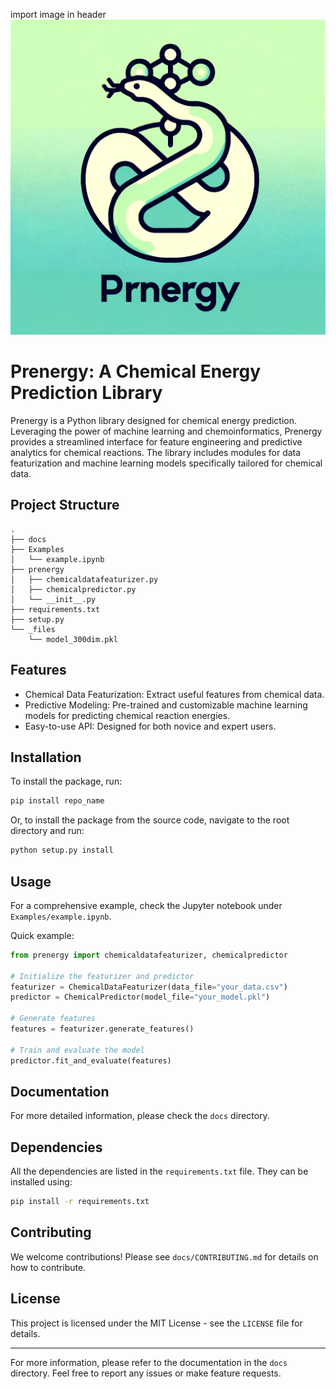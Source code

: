 import image in header
![Prenergy](_files/ref_image.png)

# Prenergy: A Chemical Energy Prediction Library

Prenergy is a Python library designed for chemical energy prediction. Leveraging the power of machine learning and chemoinformatics, Prenergy provides a streamlined interface for feature engineering and predictive analytics for chemical reactions. The library includes modules for data featurization and machine learning models specifically tailored for chemical data.

## Project Structure

```plaintext
.
├── docs
├── Examples
│   └── example.ipynb
├── prenergy
│   ├── chemicaldatafeaturizer.py
│   ├── chemicalpredictor.py
│   └── __init__.py
├── requirements.txt
├── setup.py
└── _files
    └── model_300dim.pkl
```

## Features

- Chemical Data Featurization: Extract useful features from chemical data.
- Predictive Modeling: Pre-trained and customizable machine learning models for predicting chemical reaction energies.
- Easy-to-use API: Designed for both novice and expert users.

## Installation

To install the package, run:

```bash
pip install repo_name
```

Or, to install the package from the source code, navigate to the root directory and run:

```bash
python setup.py install
```

## Usage

For a comprehensive example, check the Jupyter notebook under `Examples/example.ipynb`.

Quick example:

```python
from prenergy import chemicaldatafeaturizer, chemicalpredictor

# Initialize the featurizer and predictor
featurizer = ChemicalDataFeaturizer(data_file="your_data.csv")
predictor = ChemicalPredictor(model_file="your_model.pkl")

# Generate features
features = featurizer.generate_features()

# Train and evaluate the model
predictor.fit_and_evaluate(features)
```

## Documentation

For more detailed information, please check the `docs` directory.

## Dependencies

All the dependencies are listed in the `requirements.txt` file. They can be installed using:

```bash
pip install -r requirements.txt
```

## Contributing

We welcome contributions! Please see `docs/CONTRIBUTING.md` for details on how to contribute.

## License

This project is licensed under the MIT License - see the `LICENSE` file for details.

---

For more information, please refer to the documentation in the `docs` directory. Feel free to report any issues or make feature requests.